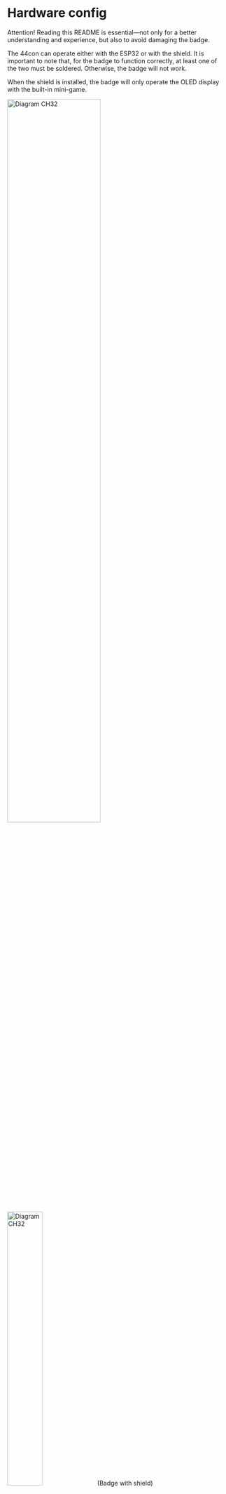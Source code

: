 # Hardware config 

Attention! Reading this README is essential—not only for a better understanding and experience, but also to avoid damaging the badge.

The 44con can operate either with the ESP32 or with the shield. It is important to note that, for the badge to function correctly, at least one of the two must be soldered. Otherwise, the badge will not work.

When the shield is installed, the badge will only operate the OLED display with the built-in mini-game.

<img src="hardware/badge-44con-2025/IMAGES/diagram_ch32.png" alt="Diagram CH32" width="65%"/>

<img src="hardware/badge-44con-2025/IMAGES/add_on.png" alt="Diagram CH32" width="40%"/>
(Badge with shield)

#
For the best possible experience with the badge, it is recommended to solder the ESP32 with the following components:

Buzzer

MT3608 Boost Converter

AD8317 RF Detector

<img src="hardware/badge-44con-2025/IMAGES/diagram_esp32.png" alt="diagram esp32" width="65%"/>

# Addon 

The Addon is located on the front side of the board, and the connections are as follows:

<img src="hardware/badge-44con-2025/IMAGES/addon.png" alt="addon" width="50%"/>

# Boost circuit
It raises the voltage from 5 V to 9 V for the RF detector. The Boost circuit must be placed on the rear side of the board, as shown in the image. 

<img src="hardware/badge-44con-2025/IMAGES/boost_image.png" alt="Boost image" width="300"/>
<br>
<img src="hardware/badge-44con-2025/IMAGES/boost.png" alt="Boost diagram" width="500"/>


# I²C jumper 
The I²C jumpers are located on the rear side of the board (JP3 for SCL and JP2 for SDA). These determine whether the ESP32 or the CH32 will control the OLED display. By default, the CH32 controls the display. To switch control to the ESP32, the pads must be cut to separate them (as indicated in the image), and then the central pad must be soldered to the opposite pad. In the case of JP2, solder the central pad to the left pad, and for JP3, solder it to the right pad.

<img src="hardware/badge-44con-2025/IMAGES/i2c.png" alt="I2C Diagram" width="300"/>

# Potenciometer
The potentiometer must be installed on the rear side of the board, ensuring that its notch fits into the corresponding slot, allowing the value to be adjusted from the front side of the PCB. 

<img src="hardware/badge-44con-2025/IMAGES/pot_image.png" alt="Potentiometer Image" width="325"/>
<img src="hardware/badge-44con-2025/IMAGES/pot.png" alt="Potentiometer Diagram" width="300"/>


This is how it should look, front and back.

<img src="hardware/badge-44con-2025/IMAGES/pot_back.png" alt="Potentiometer Back" width="300"/>
<img src="hardware/badge-44con-2025/IMAGES/pot_front.png" alt="Potentiometer Front" width="300"/>


# Buzzer
For the buzzer, please solder it as follows:

<img src="hardware/badge-44con-2025/IMAGES/buzzer_image.png" alt="Buzzer Image" width="340"/>
<img src="hardware/badge-44con-2025/IMAGES/buzzer.png" alt="Potentiometer Diagram" width="300"/>


# RF Detector 
It detects hidden wireless devices by measuring RF signal strength and displaying results on an OLED screen, with optional buzzer alerts.

The RF detector must be placed on the rear side of the PCB, as shown in the image. IMPORTANT: Before soldering the RF module, first solder the Boost circuit and configure its voltage to 9 V to ensure proper operation of the RF detector and prevent damage. The PCB has the supply voltage (9VA) disconnected via JP1 to avoid damage. Only bridge it after confirming that the voltage is correct.
For more information about the functionality, please refer to the following repository: https://github.com/RamboRogers/rfhunter

<img src="hardware/badge-44con-2025/IMAGES/rf_detector_image.png" alt="RF Detector Image" width="300"/>
<br>
<img src="hardware/badge-44con-2025/IMAGES/rf_detector.png" alt="RF Detector Diagram" width="300"/>

This project uses and builds upon the work of rfhunter by RamboRogers.

The original firmware and repository can be found here: https://github.com/RamboRogers/rfhunter

We acknowledge and thank the original author for making this project available!
